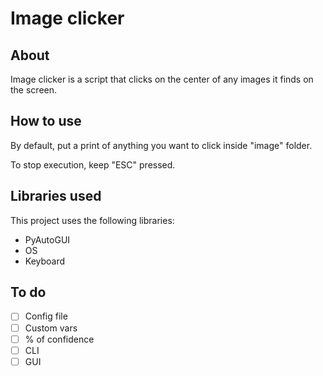 # Image clicker

## About

Image clicker is a script that clicks on the center of any images it finds on the screen.

## How to use

By default, put a print of anything you want to click inside "image" folder.

To stop execution, keep "ESC" pressed.

## Libraries used

This project uses the following libraries:

- PyAutoGUI
- OS
- Keyboard

## To do

- [ ] Config file
- [ ] Custom vars
- [ ] % of confidence
- [ ] CLI
- [ ] GUI

